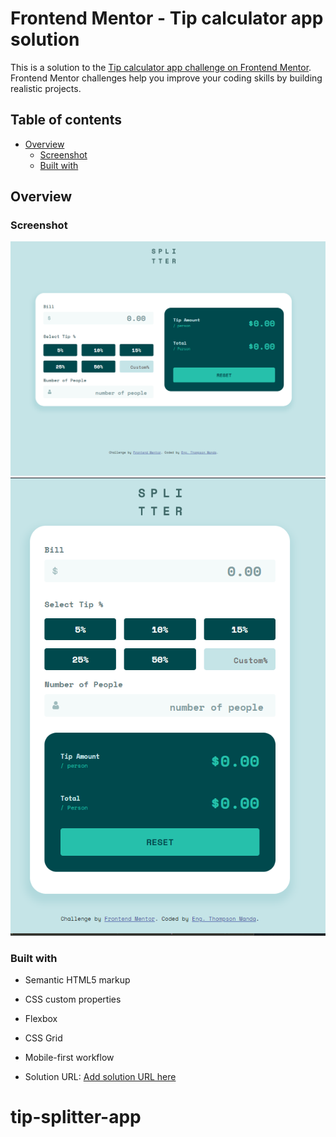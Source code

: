 # Frontend Mentor - Tip calculator app solution

This is a solution to the [Tip calculator app challenge on Frontend Mentor](https://www.frontendmentor.io/challenges/tip-calculator-app-ugJNGbJUX). Frontend Mentor challenges help you improve your coding skills by building realistic projects.

## Table of contents

- [Overview](#overview)
  - [Screenshot](#screenshot)
  - [Built with](#built-with)

## Overview

### Screenshot

![](solution-screenshots\desktop-screens.png)
![](solution-screenshots\tablet&mobile-screens.png)

### Built with

- Semantic HTML5 markup
- CSS custom properties
- Flexbox
- CSS Grid
- Mobile-first workflow

- Solution URL: [Add solution URL here](https://your-solution-url.com)

# tip-splitter-app
